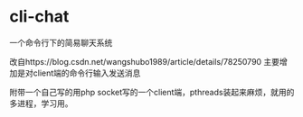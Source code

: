 # cli-chat
一个命令行下的简易聊天系统

改自https://blog.csdn.net/wangshubo1989/article/details/78250790
主要增加是对client端的命令行输入发送消息

附带一个自己写的用php socket写的一个client端，pthreads装起来麻烦，就用的多进程，学习用。